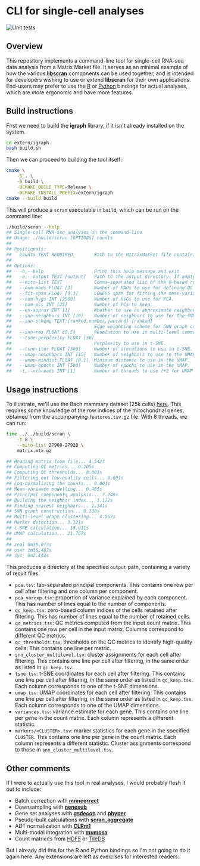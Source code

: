 # CLI for single-cell analyses

![Unit tests](https://github.com/libscran/scran-cli/actions/workflows/run-tests.yaml/badge.svg)

## Overview

This repository implements a command-line tool for single-cell RNA-seq data analysis from a Matrix Market file.
It serves as an minimal example of how the various [**libscran**](https://github.com/libscran) components can be used together,
and is intended for developers wishing to use or extend **libscran** for their own applications.
End-users may prefer to use the [R](https://github.com/libscran/scrapper) or [Python](https://github.com/BiocPy/scranpy) bindings for actual analyses,
which are more ergonomic and have more features.

## Build instructions

First we need to build the **igraph** library, if it isn't already installed on the system.

```bash
cd extern/igraph
bash build.sh
```

Then we can proceed to building the tool itself:

```bash
cmake \
    -S . \
    -B build \
    -DCMAKE_BUILD_TYPE=Release \
    -DCMAKE_INSTALL_PREFIX=extern/igraph
cmake --build build
```

This will produce a `scran` executable in `build`, which can be run on the command line:

```bash
./build/scran --help
## Single-cell RNA-seq analyses on the command-line
## Usage: ./build/scran [OPTIONS] counts
## 
## Positionals:
##   counts TEXT REQUIRED        Path to the MatrixMarket file containing the counts.
## 
## Options:
##   -h,--help                   Print this help message and exit
##   -o,--output TEXT [output]   Path to the output directory. If empty, results are not saved.
##   --mito-list TEXT            Comma-separated list of the 0-based row indices of the mitochondrial genes. Closed intervals are also accepted as 'X-Y'.
##   --num-mads FLOAT [3]        Number of MADs to use for defining QC thresholds.
##   --fit-span FLOAT [0.3]      LOWESS span for fitting the mean-variance trend.
##   --num-hvgs INT [2500]       Number of HVGs to use for PCA.
##   --num-pcs INT [25]          Number of PCs to keep.
##   --nn-approx INT [1]         Whether to use an approximate neighbor search.
##   --snn-neighbors INT [10]    Number of neighbors to use for the SNN graph.
##   --snn-scheme TEXT:{ranked,number,jaccard} [ranked]
##                               Edge weighting scheme for SNN graph construction.
##   --snn-res FLOAT [0.5]       Resolution to use in multi-level community detection.
##   --tsne-perplexity FLOAT [30]
##                               Perplexity to use in t-SNE.
##   --tsne-iter FLOAT [500]     Number of iterations to use in t-SNE.
##   --umap-neighbors INT [15]   Number of neighbors to use in the UMAP.
##   --umap-mindist FLOAT [0.1]  Minimum distance to use in the UMAP.
##   --umap-epochs INT [500]     Number of epochs to use in the UMAP.
##   -t,--nthreads INT [1]       Number of threads to use (+2 for UMAP and t-SNE, which use their own threads).
```

## Usage instructions

To illustrate, we'll use the Bach mammary dataset (25k cells) [here](https://github.com/kanaverse/random-test-files).
This requires some knowledge of the row indices of the mitochondrial genes, obtained from the accompanying `features.tsv.gz` file.
With 8 threads, we can run:

```sh
time ../../build/scran \
    -t 8 \
    --mito-list 27908-27920 \
    matrix.mtx.gz

## Reading matrix from file... 4.542s
## Computing QC metrics... 0.205s
## Computing QC thresholds... 0.003s
## Filtering out low-quality cells... 0.001s
## Log-normalizing the counts... 0.001s
## Mean-variance modelling... 0.485s
## Principal components analysis... 7.249s
## Building the neighbor index... 1.122s
## Finding nearest neighbors... 1.341s
## SNN graph construction... 0.238s
## Multi-level graph clustering... 4.267s
## Marker detection... 3.121s
## t-SNE calculation... 18.011s
## UMAP calculation... 21.767s
## 
## real	0m38.073s
## user	1m36.467s
## sys	0m2.142s
```

This produces a directory at the specified `output` path, containing a variety of result files.

- `pca.tsv`: tab-separated principal components.
  This contains one row per cell after filtering and one column per component.
- `pca_varexp.tsv`: proportion of variance explained by each component.
  This has number of lines equal to the number of components.
- `qc_keep.tsv`: zero-based column indices of the cells retained after filtering.
  This has number of lines equal to the number of retained cells.
- `qc_metrics.tsv`: QC metrics computed from the input count matrix.
  This contains one row per cell in the input matrix.
  Columns correspond to different QC metrics.
- `qc_thresholds.tsv`: thresholds on the QC metrics to identify high-quality cells.
  This contains one line per metric.
- `snn_cluster_multilevel.tsv`: cluster assignments for each cell after filtering.
  This contains one line per cell after filtering, in the same order as listed in `qc_keep.tsv`.
- `tsne.tsv`: t-SNE coordinates for each cell after filtering.
  This contains one line per cell after filtering, in the same order as listed in `qc_keep.tsv`.
  Each column corresponds to one of the t-SNE dimensions.
- `umap.tsv`: UMAP coordinates for each cell after filtering.
  This contains one line per cell after filtering, in the same order as listed in `qc_keep.tsv`.
  Each column corresponds to one of the UMAP dimensions.
- `variances.tsv`: variance estimate for each gene.
  This contains one line per gene in the count matrix.
  Each column represents a different statistic.
- `markers/<CLUSTER>.tsv`: marker statistics for each gene in the specified `CLUSTER`.
  This contains one line per gene in the count matrix.
  Each column represents a different statistic.
  Cluster assignments correspond to those in `snn_cluster_multilevel.tsv`.
  
## Other comments

If I were to actually use this tool in real analyses, I would probably flesh it out to include:

- Batch correction with [**mnncorrect**](https://github.com/libscran/mnncorrect)
- Downsampling with [**nenesub**](https://github.com/libscran/nenesub)
- Gene set analyses with [**gsdecon**](https://github.com/libscran/gsdecon) and [**phyper**](https://github.com/libscran/phyper)
- Pseudo-bulk calculations with [**scran_aggregate**](https://github.com/libscran/scran_aggregate)
- ADT normalization with [**CLRm1**](https://github.com/libscran/clrm1)
- Multi-modal integration with [**mumosa**](https://github.com/libscran/mumosa)
- Count matrices from [HDF5](https://github.com/tatami-inc/tatami_hdf5) or [TileDB](https://github.com/tatami-inc/tatami_tiledb)

But I already did this for the R and Python bindings so I'm not going to do it again here. 
Any extensions are left as exercises for interested readers. 
